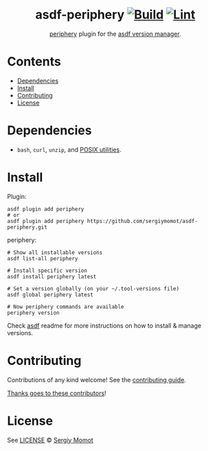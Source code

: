 <div align="center">

# asdf-periphery [![Build](https://github.com/sergiymomot/asdf-periphery/actions/workflows/build.yml/badge.svg)](https://github.com/sergiymomot/asdf-periphery/actions/workflows/build.yml) [![Lint](https://github.com/sergiymomot/asdf-periphery/actions/workflows/lint.yml/badge.svg)](https://github.com/sergiymomot/asdf-periphery/actions/workflows/lint.yml)

[periphery](https://github.com/peripheryapp/periphery/blob/master/README.md) plugin for the [asdf version manager](https://asdf-vm.com).

</div>

# Contents

- [Dependencies](#dependencies)
- [Install](#install)
- [Contributing](#contributing)
- [License](#license)

# Dependencies

- `bash`, `curl`, `unzip`, and [POSIX utilities](https://pubs.opengroup.org/onlinepubs/9699919799/idx/utilities.html).

# Install

Plugin:

```shell
asdf plugin add periphery
# or
asdf plugin add periphery https://github.com/sergiymomot/asdf-periphery.git
```

periphery:

```shell
# Show all installable versions
asdf list-all periphery

# Install specific version
asdf install periphery latest

# Set a version globally (on your ~/.tool-versions file)
asdf global periphery latest

# Now periphery commands are available
periphery version
```

Check [asdf](https://github.com/asdf-vm/asdf) readme for more instructions on how to
install & manage versions.

# Contributing

Contributions of any kind welcome! See the [contributing guide](contributing.md).

[Thanks goes to these contributors](https://github.com/sergiymomot/asdf-periphery/graphs/contributors)!

# License

See [LICENSE](LICENSE) © [Sergiy Momot](https://github.com/sergiymomot/)

